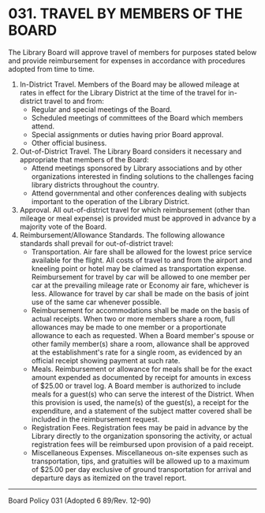# 031. TRAVEL BY MEMBERS OF THE BOARD

The Library Board will approve travel of members for purposes stated below and provide reimbursement for expenses in accordance with procedures adopted from time to time.

1. In-District Travel. Members of the Board may be allowed mileage at rates in effect for the Library District at the time of the travel for in-district travel to and from:
   - Regular and special meetings of the Board.
   - Scheduled meetings of committees of the Board which members attend.
   - Special assignments or duties having prior Board approval.
   - Other official business.
2. Out-of-District Travel. The Library Board considers it necessary and appropriate that members of the Board:
   - Attend meetings sponsored by Library associations and by other organizations interested in finding solutions to the challenges facing library districts throughout the country.
   - Attend governmental and other conferences dealing with subjects important to the operation of the Library District.
3. Approval. All out-of-district travel for which reimbursement (other than mileage or meal expense) is provided must be approved in advance by a majority vote of the Board.
4. Reimbursement/Allowance Standards. The following allowance standards shall prevail for out-of-district travel:
   - Transportation. Air fare shall be allowed for the lowest price service available for the flight. All costs of travel to and from the airport and kneeling point or hotel may be claimed as transportation expense. Reimbursement for travel by car will be allowed to one member per car at the prevailing mileage rate or Economy air fare, whichever is less. Allowance for travel by car shall be made on the basis of joint use of the same car whenever possible.
   - Reimbursement for accommodations shall be made on the basis of actual receipts. When two or more members share a room, full allowances may be made to one member or a proportionate allowance to each as requested. When a Board member's spouse or other family member(s) share a room, allowance shall be approved at the establishment's rate for a single room, as evidenced by an official receipt showing payment at such rate.
   - Meals. Reimbursement or allowance for meals shall be for the exact amount expended as documented by receipt for amounts in excess of \$25.00 or travel log. A Board member is authorized to include meals for a guest(s) who can serve the interest of the District. When this provision is used, the name(s) of the guest(s), a receipt for the expenditure, and a statement of the subject matter covered shall be included in the reimbursement request.
   - Registration Fees. Registration fees may be paid in advance by the Library directly to the organization sponsoring the activity, or actual registration fees will be reimbursed upon provision of a paid receipt.
   - Miscellaneous Expenses. Miscellaneous on-site expenses such as transportation, tips, and gratuities will be allowed up to a maximum of \$25.00 per day exclusive of ground transportation for arrival and departure days as itemized on the travel report.

---

Board Policy 031 (Adopted 6 89/Rev. 12-90)
